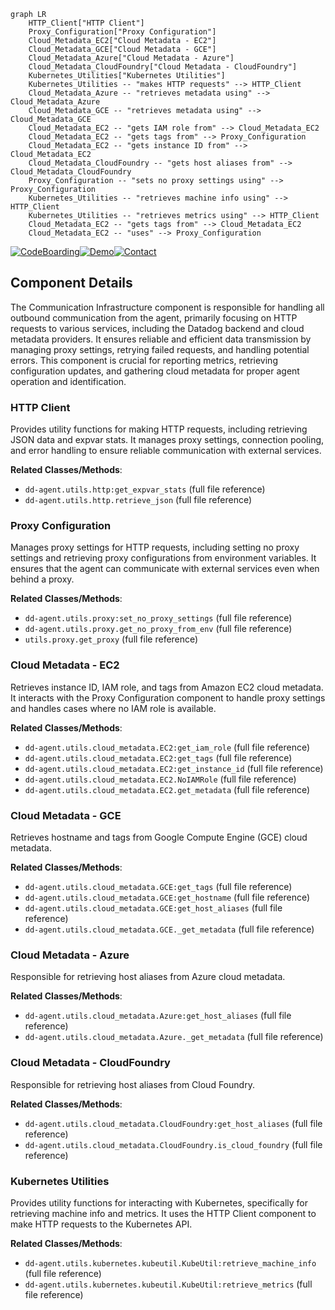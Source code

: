 ```mermaid
graph LR
    HTTP_Client["HTTP Client"]
    Proxy_Configuration["Proxy Configuration"]
    Cloud_Metadata_EC2["Cloud Metadata - EC2"]
    Cloud_Metadata_GCE["Cloud Metadata - GCE"]
    Cloud_Metadata_Azure["Cloud Metadata - Azure"]
    Cloud_Metadata_CloudFoundry["Cloud Metadata - CloudFoundry"]
    Kubernetes_Utilities["Kubernetes Utilities"]
    Kubernetes_Utilities -- "makes HTTP requests" --> HTTP_Client
    Cloud_Metadata_Azure -- "retrieves metadata using" --> Cloud_Metadata_Azure
    Cloud_Metadata_GCE -- "retrieves metadata using" --> Cloud_Metadata_GCE
    Cloud_Metadata_EC2 -- "gets IAM role from" --> Cloud_Metadata_EC2
    Cloud_Metadata_EC2 -- "gets tags from" --> Proxy_Configuration
    Cloud_Metadata_EC2 -- "gets instance ID from" --> Cloud_Metadata_EC2
    Cloud_Metadata_CloudFoundry -- "gets host aliases from" --> Cloud_Metadata_CloudFoundry
    Proxy_Configuration -- "sets no proxy settings using" --> Proxy_Configuration
    Kubernetes_Utilities -- "retrieves machine info using" --> HTTP_Client
    Kubernetes_Utilities -- "retrieves metrics using" --> HTTP_Client
    Cloud_Metadata_EC2 -- "gets tags from" --> Cloud_Metadata_EC2
    Cloud_Metadata_EC2 -- "uses" --> Proxy_Configuration
```
[![CodeBoarding](https://img.shields.io/badge/Generated%20by-CodeBoarding-9cf?style=flat-square)](https://github.com/CodeBoarding/GeneratedOnBoardings)[![Demo](https://img.shields.io/badge/Try%20our-Demo-blue?style=flat-square)](https://www.codeboarding.org/demo)[![Contact](https://img.shields.io/badge/Contact%20us%20-%20codeboarding@gmail.com-lightgrey?style=flat-square)](mailto:codeboarding@gmail.com)

## Component Details

The Communication Infrastructure component is responsible for handling all outbound communication from the agent, primarily focusing on HTTP requests to various services, including the Datadog backend and cloud metadata providers. It ensures reliable and efficient data transmission by managing proxy settings, retrying failed requests, and handling potential errors. This component is crucial for reporting metrics, retrieving configuration updates, and gathering cloud metadata for proper agent operation and identification.

### HTTP Client
Provides utility functions for making HTTP requests, including retrieving JSON data and expvar stats. It manages proxy settings, connection pooling, and error handling to ensure reliable communication with external services.


**Related Classes/Methods**:

- `dd-agent.utils.http:get_expvar_stats` (full file reference)
- `dd-agent.utils.http.retrieve_json` (full file reference)


### Proxy Configuration
Manages proxy settings for HTTP requests, including setting no proxy settings and retrieving proxy configurations from environment variables. It ensures that the agent can communicate with external services even when behind a proxy.


**Related Classes/Methods**:

- `dd-agent.utils.proxy:set_no_proxy_settings` (full file reference)
- `dd-agent.utils.proxy.get_no_proxy_from_env` (full file reference)
- `utils.proxy.get_proxy` (full file reference)


### Cloud Metadata - EC2
Retrieves instance ID, IAM role, and tags from Amazon EC2 cloud metadata. It interacts with the Proxy Configuration component to handle proxy settings and handles cases where no IAM role is available.


**Related Classes/Methods**:

- `dd-agent.utils.cloud_metadata.EC2:get_iam_role` (full file reference)
- `dd-agent.utils.cloud_metadata.EC2:get_tags` (full file reference)
- `dd-agent.utils.cloud_metadata.EC2:get_instance_id` (full file reference)
- `dd-agent.utils.cloud_metadata.EC2.NoIAMRole` (full file reference)
- `dd-agent.utils.cloud_metadata.EC2.get_metadata` (full file reference)


### Cloud Metadata - GCE
Retrieves hostname and tags from Google Compute Engine (GCE) cloud metadata.


**Related Classes/Methods**:

- `dd-agent.utils.cloud_metadata.GCE:get_tags` (full file reference)
- `dd-agent.utils.cloud_metadata.GCE:get_hostname` (full file reference)
- `dd-agent.utils.cloud_metadata.GCE:get_host_aliases` (full file reference)
- `dd-agent.utils.cloud_metadata.GCE._get_metadata` (full file reference)


### Cloud Metadata - Azure
Responsible for retrieving host aliases from Azure cloud metadata.


**Related Classes/Methods**:

- `dd-agent.utils.cloud_metadata.Azure:get_host_aliases` (full file reference)
- `dd-agent.utils.cloud_metadata.Azure._get_metadata` (full file reference)


### Cloud Metadata - CloudFoundry
Responsible for retrieving host aliases from Cloud Foundry.


**Related Classes/Methods**:

- `dd-agent.utils.cloud_metadata.CloudFoundry:get_host_aliases` (full file reference)
- `dd-agent.utils.cloud_metadata.CloudFoundry.is_cloud_foundry` (full file reference)


### Kubernetes Utilities
Provides utility functions for interacting with Kubernetes, specifically for retrieving machine info and metrics. It uses the HTTP Client component to make HTTP requests to the Kubernetes API.


**Related Classes/Methods**:

- `dd-agent.utils.kubernetes.kubeutil.KubeUtil:retrieve_machine_info` (full file reference)
- `dd-agent.utils.kubernetes.kubeutil.KubeUtil:retrieve_metrics` (full file reference)